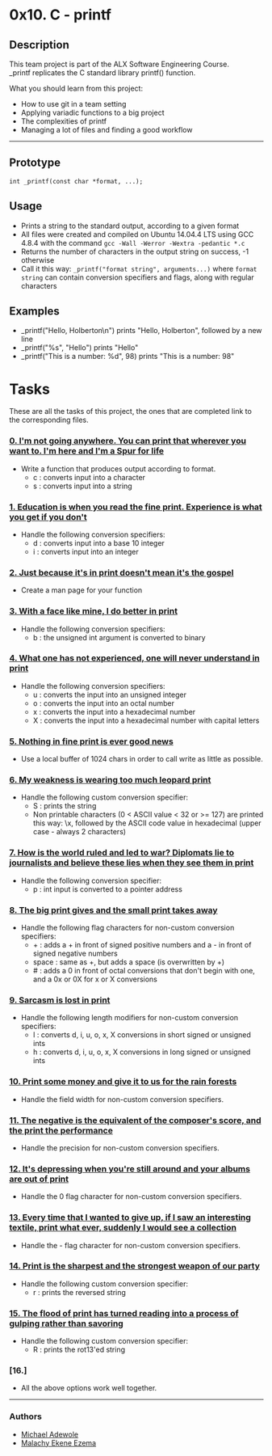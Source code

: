 # 0x10. C - printf

## Description
This team project is part of the ALX Software Engineering Course.<br>
_printf replicates the C standard library printf() function.

What you should learn from this project:

* How to use git in a team setting
* Applying variadic functions to a big project
* The complexities of printf
* Managing a lot of files and finding a good workflow

---

## Prototype
	int _printf(const char *format, ...);

## Usage
* Prints a string to the standard output, according to a given format
* All files were created and compiled on Ubuntu 14.04.4 LTS using GCC 4.8.4 with the command ```gcc -Wall -Werror -Wextra -pedantic *.c```
* Returns the number of characters in the output string on success, -1 otherwise
* Call it this way: ```_printf("format string", arguments...)``` where ```format string``` can contain conversion specifiers and flags,
along with regular characters

## Examples

* 	_printf("Hello, Holberton\n")	 prints "Hello, Holberton", followed by a new line
* 	_printf("%s", "Hello")	prints "Hello"
* 	_printf("This is a number: %d", 98)	prints "This is a number: 98"	


# Tasks

These are all the tasks of this project, the ones that are completed link to the corresponding files.

### [0. I'm not going anywhere. You can print that wherever you want to. I'm here and I'm a Spur for life](./_printf.c)
* Write a function that produces output according to format.
  - c : converts input into a character
  - s : converts input into a string

### [1. Education is when you read the fine print. Experience is what you get if you don't](./_printf.c)
* Handle the following conversion specifiers:
  - d : converts input into a base 10 integer
  - i : converts input into an integer

### [2. Just because it's in print doesn't mean it's the gospel](./man_3_printf)
* Create a man page for your function

### [3. With a face like mine, I do better in print](./_printf.c)
* Handle the following conversion specifiers:
  - b : the unsigned int argument is converted to binary

### [4. What one has not experienced, one will never understand in print](./_printf.c)
* Handle the following conversion specifiers:
  - u : converts the input into an unsigned integer
  - o : converts the input into an octal number
  - x : converts the input into a hexadecimal number
  - X : converts the input into a hexadecimal number with capital letters

### [5. Nothing in fine print is ever good news](./_printf.c)
* Use a local buffer of 1024 chars in order to call write as little as possible.

### [6. My weakness is wearing too much leopard print](./_printf.c)
* Handle the following custom conversion specifier:
  - S : prints the string
  - Non printable characters (0 < ASCII value < 32 or >= 127) are printed this way: \x, followed by the ASCII code value in hexadecimal (upper case - always 2 characters)

### [7. How is the world ruled and led to war? Diplomats lie to journalists and believe these lies when they see them in print](./_printf.c)
* Handle the following conversion specifier:
  - p : int input is converted to a pointer address

### [8. The big print gives and the small print takes away](./_printf.c)
* Handle the following flag characters for non-custom conversion specifiers:
  - \+ : adds a \+ in front of signed positive numbers and a \- in front of signed negative numbers
  - space : same as \+, but adds a space (is overwritten by \+)
  - \# : adds a 0 in front of octal conversions that don't begin with one, and a 0x or 0X for x or X conversions

### [9. Sarcasm is lost in print](./_printf.c)
* Handle the following length modifiers for non-custom conversion specifiers:
  - l : converts d, i, u, o, x, X conversions in short signed or unsigned ints
  - h : converts d, i, u, o, x, X conversions in long signed or unsigned ints

### [10. Print some money and give it to us for the rain forests](./_printf.c)
* Handle the field width for non-custom conversion specifiers.

### [11. The negative is the equivalent of the composer's score, and the print the performance](./_printf.c)
* Handle the precision for non-custom conversion specifiers.

### [12. It's depressing when you're still around and your albums are out of print](./_printf.c)
* Handle the 0 flag character for non-custom conversion specifiers.

### [13. Every time that I wanted to give up, if I saw an interesting textile, print what ever, suddenly I would see a collection](./_printf.c)
* Handle the - flag character for non-custom conversion specifiers.

### [14. Print is the sharpest and the strongest weapon of our party](./_printf.c)
* Handle the following custom conversion specifier:
  - r : prints the reversed string

### [15. The flood of print has turned reading into a process of gulping rather than savoring](./_printf.c)
* Handle the following custom conversion specifier:
  - R : prints the rot13'ed string

### [16.]
* All the above options work well together.

---

### Authors
* [Michael Adewole](https://github.com/michaseyi)
* [Malachy Ekene Ezema](https://github.com/ekene12e)
